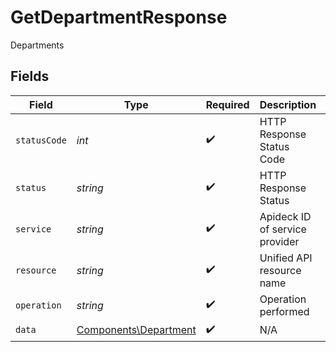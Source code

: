 # GetDepartmentResponse

Departments


## Fields

| Field                                                          | Type                                                           | Required                                                       | Description                                                    | Example                                                        |
| -------------------------------------------------------------- | -------------------------------------------------------------- | -------------------------------------------------------------- | -------------------------------------------------------------- | -------------------------------------------------------------- |
| `statusCode`                                                   | *int*                                                          | :heavy_check_mark:                                             | HTTP Response Status Code                                      | 200                                                            |
| `status`                                                       | *string*                                                       | :heavy_check_mark:                                             | HTTP Response Status                                           | OK                                                             |
| `service`                                                      | *string*                                                       | :heavy_check_mark:                                             | Apideck ID of service provider                                 | workday                                                        |
| `resource`                                                     | *string*                                                       | :heavy_check_mark:                                             | Unified API resource name                                      | Departments                                                    |
| `operation`                                                    | *string*                                                       | :heavy_check_mark:                                             | Operation performed                                            | one                                                            |
| `data`                                                         | [Components\Department](../../Models/Components/Department.md) | :heavy_check_mark:                                             | N/A                                                            |                                                                |